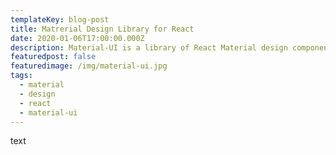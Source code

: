 ```yaml
---
templateKey: blog-post
title: Matrerial Design Library for React
date: 2020-01-06T17:00:00.000Z
description: Material-UI is a library of React Material design components
featuredpost: false
featuredimage: /img/material-ui.jpg
tags:
  - material
  - design
  - react
  - material-ui
---
```

text
